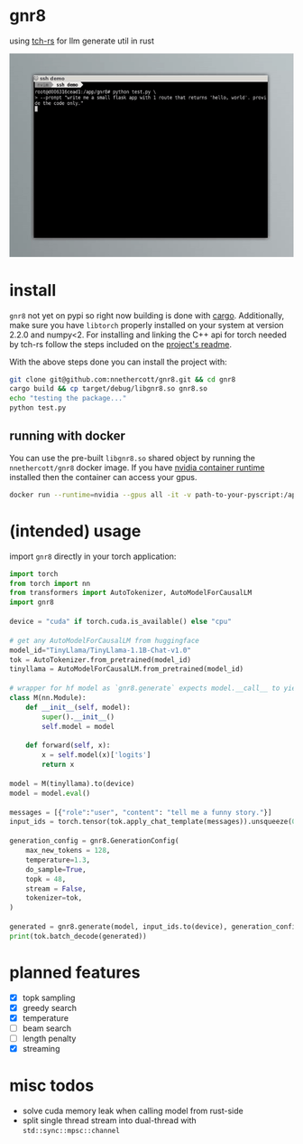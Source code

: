 # gnr8

using [tch-rs](https://github.com/LaurentMazare/tch-rs) for llm generate util in rust

![alt text](https://github.com/nnethercott/gnr8/blob/main/media/demo.gif?raw=true)

# install 
`gnr8` not yet on pypi so right now building is done with [cargo](https://www.rust-lang.org/tools/install). Additionally, make sure you have `libtorch` properly installed on your system at version 2.2.0 and numpy<2. For installing and linking the C++ api for torch needed by tch-rs follow the steps included on the [project's readme](https://github.com/LaurentMazare/tch-rs).

With the above steps done you can install the project with:
```bash 
git clone git@github.com:nnethercott/gnr8.git && cd gnr8
cargo build && cp target/debug/libgnr8.so gnr8.so
echo "testing the package..."
python test.py
```
## running with docker 
You can use the pre-built `libgnr8.so` shared object by running the `nnethercott/gnr8` docker image. If you have [nvidia container runtime](https://developer.nvidia.com/container-runtime) installed then the container can access your gpus. 

```bash 
docker run --runtime=nvidia --gpus all -it -v path-to-your-pyscript:/app nnethercott/gnr8:latest /bin/bash
```


# (intended) usage

import `gnr8` directly in your torch application:

```python
import torch
from torch import nn
from transformers import AutoTokenizer, AutoModelForCausalLM
import gnr8

device = "cuda" if torch.cuda.is_available() else "cpu"

# get any AutoModelForCausalLM from huggingface 
model_id="TinyLlama/TinyLlama-1.1B-Chat-v1.0"
tok = AutoTokenizer.from_pretrained(model_id)
tinyllama = AutoModelForCausalLM.from_pretrained(model_id)

# wrapper for hf model as `gnr8.generate` expects model.__call__ to yield logits not dict 
class M(nn.Module):
    def __init__(self, model):
        super().__init__()
        self.model = model

    def forward(self, x):
        x = self.model(x)['logits']
        return x 

model = M(tinyllama).to(device)
model = model.eval()

messages = [{"role":"user", "content": "tell me a funny story."}]
input_ids = torch.tensor(tok.apply_chat_template(messages)).unsqueeze(0)

generation_config = gnr8.GenerationConfig(
    max_new_tokens = 128, 
    temperature=1.3,
    do_sample=True, 
    topk = 48,
    stream = False,
    tokenizer=tok,
)

generated = gnr8.generate(model, input_ids.to(device), generation_config)
print(tok.batch_decode(generated))
```

# planned features
- [x] topk sampling
- [x] greedy search
- [x] temperature
- [ ] beam search
- [ ] length penalty
- [x] streaming

# misc todos 
* solve cuda memory leak when calling model from rust-side 
* split single thread stream into dual-thread with `std::sync::mpsc::channel`
